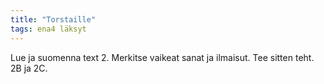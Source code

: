 ```yaml
---
title: "Torstaille"
tags: ena4 läksyt
---
```


Lue ja suomenna text 2. Merkitse vaikeat sanat ja ilmaisut. Tee sitten teht. 2B ja 2C.
